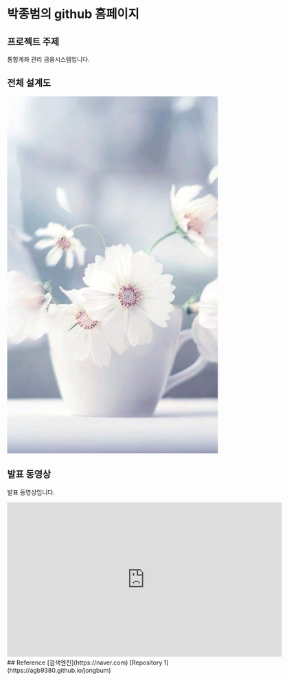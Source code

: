 # 박종범의 github 홈페이지
## 프로젝트 주제
통합계좌 관리 금융시스템입니다.
## 전체 설계도
<img src="image.jpg"/><br>

## 발표 동영상
발표 동영상입니다.
<iframe width="640" height="360" src="https://www.youtube.com/embed/8p8YfBdLgag" frameborder="0" allow="accelerometer; autoplay; clipboard-write; encrypted-media; gyroscope; picture-in-picture" allowfullscreen></iframe>
## Reference
[검색엔진](https://naver.com)
[Repository 1](https://agb9380.github.io/jongbum)
